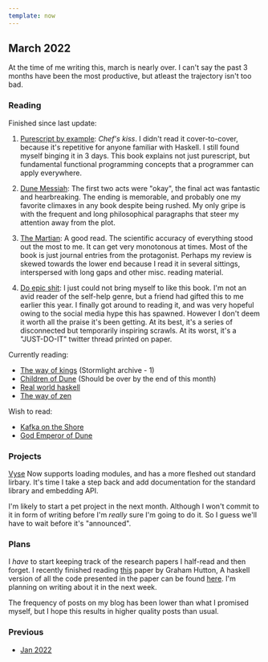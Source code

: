 ```yaml
---
template: now
---
```


## March 2022

At the time of me writing this, march is nearly over.
I can't say the past 3 months have been the most productive,
but atleast the trajectory isn't too bad.

### Reading

Finished since last update:

1. [Purescript by example](https://leanpub.com/purescript/read): *Chef's kiss*.
  I didn't read it cover-to-cover, because it's repetitive for anyone familiar with Haskell.
  I still found myself binging it in 3 days.
  This book explains not just purescript, but fundamental functional programming concepts
  that a programmer can apply everywhere. 

2. [Dune Messiah](https://www.goodreads.com/book/show/44492285-dune-messiah):
  The first two acts were "okay", the final act was fantastic and hearbreaking.
  The ending is memorable, and probably one my favorite climaxes in any book despite being rushed.
  My only gripe is with the frequent and long philosophical paragraphs that steer my attention away from the plot.

1. [The Martian](https://www.goodreads.com/book/show/18007564-the-martian):
  A good read.
  The scientific accuracy of everything stood out the most to me.
  It can get very monotonous at times.
  Most of the book is just journal entries from the protagonist.
  Perhaps my review is skewed towards the lower end because
  I read it in several sittings, interspersed with long gaps and other misc. reading material.

1. [Do epic shit](https://www.goodreads.com/en/book/show/59795331-do-epic-shit):
  I just could not bring myself to like this book.
  I'm not an avid reader of the self-help genre, but a friend had gifted this to me earlier this year.
  I finally got around to reading it, and was very hopeful owing to the social media hype this has spawned.
  However I don't deem it worth all the praise it's been getting.
  At its best, it's a series of disconnected but temporarily inspiring scrawls.
  At its worst, it's a "JUST-DO-IT" twitter thread printed on paper.

Currently reading:

- [The way of kings](https://www.goodreads.com/book/show/7235533-the-way-of-kings) (Stormlight archive - 1)
- [Children of Dune](https://www.goodreads.com/book/show/44492286-children-of-dune) (Should be over by the end of this month)
- [Real world haskell](http://book.realworldhaskell.org)
- [The way of zen](https://www.goodreads.com/book/show/514210.The_Way_of_Zen)

Wish to read:

- [Kafka on the Shore](https://www.goodreads.com/book/show/4929.Kafka_on_the_Shore)
- [God Emperor of Dune](https://www.goodreads.com/book/show/44439415-god-emperor-of-dune)


### Projects

[Vyse](https://injuly.in/vyse) Now supports loading modules,
and has a more fleshed out standard lirbary.
It's time I take a step back and add documentation for the standard library and embedding API.

I'm likely to start a pet project in the next month.
Although I won't commit to it in form of writing before I'm _really_ sure I'm going to do it.
So I guess we'll have to wait before it's "announced".

### Plans
I *have* to start keeping track of the research papers I half-read and then forget.
I recently finished reading [this](https://www.cs.nott.ac.uk/~pszgmh/monparsing.pdf) paper by Graham Hutton,
A haskell version of all the code presented in the paper can be found [here](https://github.com/srijan-paul/Monparsing-paper/blob/main/MonParse.hs).
I'm planning on writing about it in the next week.

The frequency of posts on my blog has been lower than what I promised myself, but I hope this
results in higher quality posts than usual.

### Previous
- [Jan 2022](/now/jan-2022)
